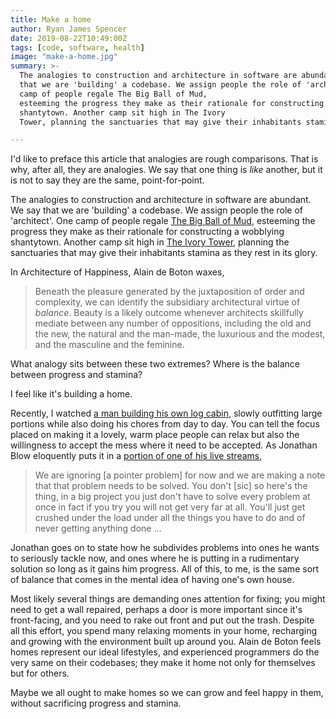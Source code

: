 ```yaml
---
title: Make a home
author: Ryan James Spencer
date: 2019-08-22T10:49:00Z
tags: [code, software, health]
image: "make-a-home.jpg"
summary: >-
  The analogies to construction and architecture in software are abundant. We say
  that we are 'building' a codebase. We assign people the role of 'architect'. One
  camp of people regale The Big Ball of Mud,
  esteeming the progress they make as their rationale for constructing a wobblying
  shantytown. Another camp sit high in The Ivory
  Tower, planning the sanctuaries that may give their inhabitants stamina as they rest in its glory."

---
```


I'd like to preface this article that analogies are rough comparisons. That is
why, after all, they are analogies. We say that one thing is _like_ another, but
it is not to say they are the same, point-for-point.

The analogies to construction and architecture in software are abundant. We say
that we are 'building' a codebase. We assign people the role of 'architect'. One
camp of people regale [The Big Ball of Mud](http://www.laputan.org/mud/),
esteeming the progress they make as their rationale for constructing a wobblying
shantytown. Another camp sit high in [The Ivory
Tower](https://blog.codinghorror.com/ivory-tower-development/), planning the
sanctuaries that may give their inhabitants stamina as they rest in its glory.

In Architecture of Happiness, Alain de Boton waxes,

> Beneath the pleasure generated by the juxtaposition of order and complexity,
> we can identify the subsidiary architectural virtue of _balance_. Beauty is a
> likely outcome whenever architects skillfully mediate between any number of
> oppositions, including the old and the new, the natural and the man-made, the
> luxurious and the modest, and the masculine and the feminine.

What analogy sits between these two extremes? Where is the balance between
progress and stamina?

I feel like it's building a home.

Recently, I watched [a man building his own log
cabin](https://www.youtube.com/watch?v=AxM9FYSs8V4), slowly outfitting large
portions while also doing his chores from day to day. You can tell the focus
placed on making it a lovely, warm place people can relax but also the
willingness to accept the mess where it need to be accepted. As Jonathan Blow
eloquently puts it in a [portion of one of his live
streams](https://www.youtube.com/watch?v=6XAu4EPQRmY),

> We are ignoring [a pointer problem] for now and we are making a note that that
> problem needs to be solved. You don't [sic] so here's the thing, in a big
> project you just don't have to solve every problem at once in fact if you try
> you will not get very far at all. You'll just get crushed under the load under
> all the things you have to do and of never getting anything done ...

Jonathan goes on to state how he subdivides problems into ones he wants to
seriously tackle now, and ones where he is putting in a rudimentary solution so
long as it gains him progress. All of this, to me, is the same sort of balance
that comes in the mental idea of having one's own house.

Most likely several things are demanding ones attention for fixing; you might
need to get a wall repaired, perhaps a door is more important since it's
front-facing, and you need to rake out front and put out the trash. Despite all
this effort, you spend many relaxing moments in your home, recharging and
growing with the environment built up around you. Alain de Boton feels homes
represent our ideal lifestyles, and experienced programmers do the very same on
their codebases; they make it home not only for themselves but for others.

Maybe we all ought to make homes so we can grow and feel happy in them, without
sacrificing progress and stamina.
